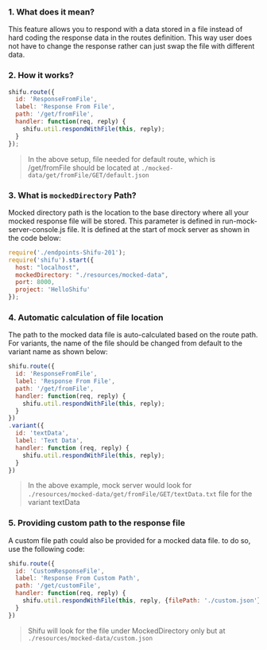 ### 1. What does it mean?

This feature allows you to respond with a data stored in a file instead of hard coding the response data in the routes definition. This way user does not have to change the response rather can just swap the file with different data.

### 2. How it works?

```js
shifu.route({
  id: 'ResponseFromFile',
  label: 'Response From File',
  path: '/get/fromFile',
  handler: function(req, reply) {
    shifu.util.respondWithFile(this, reply);
  }
});
```
> In the above setup, file needed for default route, which is /get/fromFile should be located at `./mocked-data/get/fromFile/GET/default.json`

### 3. What is `mockedDirectory` Path?

Mocked directory path is the location to the base directory where all your mocked response file will be stored. This parameter is defined in run-mock-server-console.js file. It is defined at the start of mock server as shown in the code below: 
```js
require('./endpoints-Shifu-201');
require('shifu').start({
  host: "localhost",
  mockedDirectory: "./resources/mocked-data",
  port: 8000,
  project: 'HelloShifu'
});
```

### 4. Automatic calculation of file location

The path to the mocked data file is auto-calculated based on the route path. For variants, the name of the file should be changed from default to the variant name as shown below: 
```js
shifu.route({
  id: 'ResponseFromFile',
  label: 'Response From File',
  path: '/get/fromFile',
  handler: function(req, reply) {
    shifu.util.respondWithFile(this, reply);
  }
})
.variant({
  id: 'textData',
  label: 'Text Data',
  handler: function (req, reply) {
    shifu.util.respondWithFile(this, reply);
  }
})
```
> In the above example, mock server would look for `./resources/mocked-data/get/fromFile/GET/textData.txt` file for the variant textData

### 5. Providing custom path to the response file

A custom file path could also be provided for a mocked data file. to do so, use the following code: 
```js
shifu.route({
  id: 'CustomResponseFile',
  label: 'Response From Custom Path',
  path: '/get/customFile',
  handler: function(req, reply) {
    shifu.util.respondWithFile(this, reply, {filePath: './custom.json'});
  }
})
```
> Shifu will look for the file under MockedDirectory only but at `./resources/mocked-data/custom.json`
